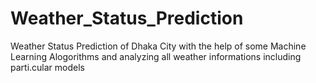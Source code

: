 # Weather_Status_Prediction
Weather Status Prediction of Dhaka City with the help of some Machine Learning Alogorithms and analyzing all weather informations including parti.cular models
